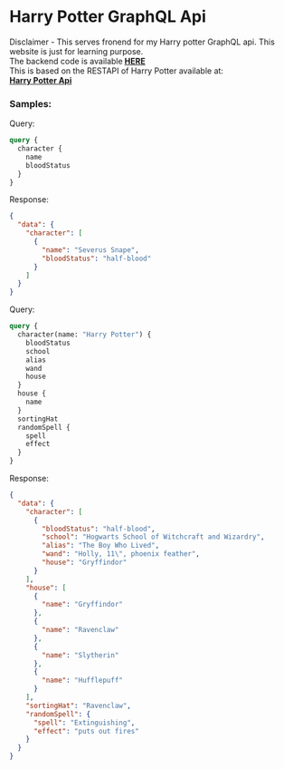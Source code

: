 # Harry Potter GraphQL Api

Disclaimer - This serves fronend for my Harry potter GraphQL api. This website is just for learning purpose.<br />
The backend code is available<strong> <a href="https://github.com/nalayakengineer/HarryPotterGraphQL">HERE</a></strong><br />
This is based on the RESTAPI of Harry Potter available at:<br />
<strong> <a href="https://potterapi.com">Harry Potter Api</a> </strong>

### Samples:

Query:

```graphql
query {
  character {
    name
    bloodStatus
  }
}
```

Response:

```json
{
  "data": {
    "character": [
      {
        "name": "Severus Snape",
        "bloodStatus": "half-blood"
      }
    ]
  }
}
```

Query:

```graphql
query {
  character(name: "Harry Potter") {
    bloodStatus
    school
    alias
    wand
    house
  }
  house {
    name
  }
  sortingHat
  randomSpell {
    spell
    effect
  }
}
```

Response:

```json
{
  "data": {
    "character": [
      {
        "bloodStatus": "half-blood",
        "school": "Hogwarts School of Witchcraft and Wizardry",
        "alias": "The Boy Who Lived",
        "wand": "Holly, 11\", phoenix feather",
        "house": "Gryffindor"
      }
    ],
    "house": [
      {
        "name": "Gryffindor"
      },
      {
        "name": "Ravenclaw"
      },
      {
        "name": "Slytherin"
      },
      {
        "name": "Hufflepuff"
      }
    ],
    "sortingHat": "Ravenclaw",
    "randomSpell": {
      "spell": "Extinguishing",
      "effect": "puts out fires"
    }
  }
}
```
